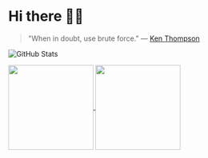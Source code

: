 # Hi there 🤘🏼

> "When in doubt, use brute force." — [Ken Thompson](https://en.wikipedia.org/wiki/Ken_Thompson)

![GitHub Stats](https://github-readme-stats-git-masterrstaa-rickstaa.vercel.app/api?username=g8rdier&show_icons=true&theme=dark&hide_border=true&include_all_commits=true&count_private=true&show_icons=true&include_all_commits=true)


<a href="https://github.com/g8rdier">
  <img align="center" height="170px" src="https://github-readme-stats.vercel.app/api?username=yxxhero&show_icons=true&theme=buefy" />
</a>
<a href="https://github.com/g8rdier">
  <img align="center" height="170px" src="https://github-readme-stats.vercel.app/api/top-langs/?username=yxxhero&layout=compact&show_icons=true&theme=buefy" />
</a>
